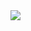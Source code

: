 <img src="https://github.com/dduyg/linkss/blob/49ecf1281e465040447ba11a18dde3824709f496/Hello.gif">
